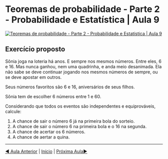 # Teoremas de probabilidade - Parte 2 - Probabilidade e Estatística | Aula 9

[![Teoremas de probabilidade - Parte 2 - Probabilidade e Estatística | Aula 9](https://img.youtube.com/vi/Vs5wJOtt6pc/0.jpg)](https://www.youtube.com/watch?v=Vs5wJOtt6pc)

## Exercício proposto

Sônia joga na loteria há anos. E sempre nos mesmos números. Entre eles, 6 e 16. Mas nunca ganhou, nem uma quadrinha, e anda meio desanimada. Ela não sabe se deve continuar jogando nos mesmos números de sempre, ou se deve apostar em outros.

Seus números favoritos são 6 e 16, aniversários de seus filhos.

Sônia tem de escolher 6 números entre 1 e 60.

Considerando que todos os eventos são independentes e equiprováveis, calcule:

1. A chance de sair o número 6 já na primeira bola do sorteio.
2. A chance de sair o número 6 na primeira bola e o 16 na segunda.
3. A chance de acertar os 6 números. 
4. A chance de aertar a quina.

---
[&#9664; Aula Anterior](aula-08.md) | [Início](README.md) | [Próxima Aula&#9654;](aula-10.md)